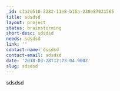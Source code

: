 ```yaml
---
_id: c3a2e510-3282-11e8-b15a-230e87031565
title: sdsdsd
layout: project
status: brainstorming
short-desc: sdsdsd
needs: sdsdsd
link: ''
contact-name: dssdsd
contact-email: sdsdsd
date: '2018-03-28T12:23:04.900Z'
slug: sdsdsd
---
```

sdsdsd
